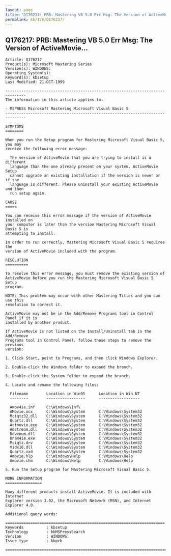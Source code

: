 ```yaml
---
layout: page
title: "Q176217: PRB: Mastering VB 5.0 Err Msg: The Version of ActiveMovie..."
permalink: kb/176/Q176217/
---
```


## Q176217: PRB: Mastering VB 5.0 Err Msg: The Version of ActiveMovie...

	Article: Q176217
	Product(s): Microsoft Mastering Series
	Version(s): WINDOWS:
	Operating System(s): 
	Keyword(s): kbsetup
	Last Modified: 21-OCT-1999
	
	-------------------------------------------------------------------------------
	The information in this article applies to:
	
	- MSPRESS Microsoft Mastering Microsoft Visual Basic 5 
	-------------------------------------------------------------------------------
	
	SYMPTOMS
	========
	
	When you run the Setup program for Mastering Microsoft Visual Basic 5, you may
	receive the following error message:
	
	  The version of ActiveMovie that you are trying to install is a different
	  language than the one already present on your system. ActiveMovie Setup
	  cannot upgrade an existing installation if the version is newer or if the
	  language is different. Please uninstall your existing ActiveMovie and then
	  run setup again.
	
	CAUSE
	=====
	
	You can receive this error message if the version of ActiveMovie installed on
	your computer is later than the version Mastering Microsoft Visual Basic 5 is
	attempting to install.
	
	In order to run correctly, Mastering Microsoft Visual Basic 5 requires the
	version of ActiveMovie included with the program.
	
	RESOLUTION
	==========
	
	To resolve this error message, you must remove the existing version of
	ActiveMovie before you run the Mastering Microsoft Visual Basic 5 Setup
	program.
	
	NOTE: This problem may occur with other Mastering Titles and you can use this
	resolution to correct it.
	
	ActiveMovie may not be in the Add/Remove Programs tool in Control Panel if it is
	installed by another product.
	
	If ActiveMovie is not listed on the Install/Uninstall tab in the Add/Remove
	Programs tool in Control Panel, follow these steps to remove the previous
	version:
	
	1. Click Start, point to Programs, and then click Windows Explorer.
	
	2. Double-click the Windows folder to expand the branch.
	
	3. Double-click the System folder to expand the branch.
	
	4. Locate and rename the following files:
	
	  Filename        Location in Win95      Location in Win NT
	  --------        -----------------      ------------------
	
	  Amov4ie.inf     C:\Windows\Inf\ 
	  AMovie.ocx      C:\Windows\System      C:\Windows\System32
	  Mciqtz32.dll    C:\Windows\System      C:\Windows\System32
	  Quartz.dll      C:\Windows\System      C:\Windows\System32
	  Actmovie.exe    C:\Windows\System      C:\Windows\System32
	  Amstream.dll    C:\Windows\System      C:\Windows\System32
	  Devenum.dll     C:\Windows\System      C:\Windows\System32
	  Unam4ie.exe     C:\Windows\System      C:\Windows\System32
	  Mciqtz.drv      C:\Windows\System      C:\Windows\System32
	  Vidx16.dll      C:\Windows\System      C:\Windows\System32
	  Quartz.vxd      C:\Windows\System      C:\Windows\System32
	  Amovie.hlp      C:\Windows\Help        C:\Windows\Help
	  Amovie.chm      C:\Windows\Help        C:\Windows\Help
	
	5. Run the Setup program for Mastering Microsoft Visual Basic 5.
	
	MORE INFORMATION
	================
	
	Many different products install ActiveMovie. It is included with Internet
	Explorer version 3.02, the Microsoft Network (MSN), and Internet Explorer 4.0.
	
	Additional query words:
	
	======================================================================
	Keywords          : kbsetup 
	Technology        : kbMSPressSearch
	Version           : WINDOWS:
	Issue type        : kbprb
	
	=============================================================================
	
